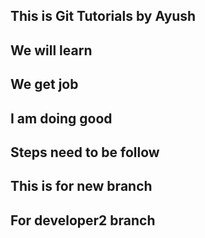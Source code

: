 ## This is Git Tutorials by Ayush
## We will learn
## We get job
## I am doing good
## Steps need to be follow
## This is for new branch
## For developer2 branch
